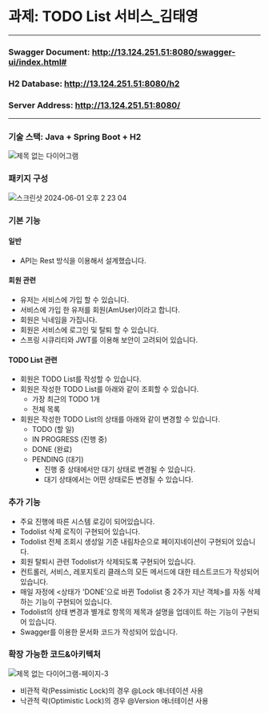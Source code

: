 # 과제: TODO List 서비스_김태영

---
### Swagger Document: http://13.124.251.51:8080/swagger-ui/index.html#
### H2 Database: http://13.124.251.51:8080/h2
### Server Address: http://13.124.251.51:8080/
---

### 기술 스택: Java + Spring Boot + H2
![제목 없는 다이어그램](https://github.com/gnidinger/moais_assignment_todolist/assets/13742045/e8fe3bd8-9b8d-4aec-a514-0234d7f82a50)


### 패키지 구성
![스크린샷 2024-06-01 오후 2 23 04](https://github.com/gnidinger/moais_assignment_todolist/assets/13742045/b6ac9cae-4e91-49f8-92f9-e01a28ee7cbd)


### 기본 기능
#### 일반
- API는 Rest 방식을 이용해서 설계했습니다.

#### 회원 관련
- 유저는 서비스에 가입 할 수 있습니다.
- 서비스에 가입 한 유저를 회원(AmUser)이라고 합니다.
- 회원은 닉네임을 가집니다.
- 회원은 서비스에 로그인 및 탈퇴 할 수 있습니다.
- 스프링 시큐리티와 JWT를 이용해 보안이 고려되어 있습니다.

#### TODO List 관련
- 회원은 TODO List를 작성할 수 있습니다.
- 회원은 작성한 TODO List를 아래와 같이 조회할 수 있습니다.
  - 가장 최근의 TODO 1개
  - 전체 목록
- 회원은 작성한 TODO List의 상태를 아래와 같이 변경할 수 있습니다.
  - TODO (할 일)
  - IN PROGRESS (진행 중)
  - DONE (완료)
  - PENDING (대기)
    - 진행 중 상태에서만 대기 상태로 변경될 수 있습니다.
    - 대기 상태에서는 어떤 상태로든 변경될 수 있습니다.

### 추가 기능
- 주요 진행에 따른 시스템 로깅이 되어있습니다.
- Todolist 삭제 로직이 구현되어 있습니다.
- Todolist 전체 조회시 생성일 기준 내림차순으로 페이지네이션이 구현되어 있습니다.
- 회원 탈퇴시 관련 Todolist가 삭제되도록 구현되어 있습니다.
- 컨트롤러, 서비스, 레포지토리 클래스의 모든 메서드에 대한 테스트코드가 작성되어 있습니다.
- 매일 자정에 <상태가 'DONE'으로 바뀐 Todolist 중 2주가 지난 객체>를 자동 삭제하는 기능이 구현되어 있습니다.
- Todolist의 상태 변경과 별개로 항목의 제목과 설명을 업데이트 하는 기능이 구현되어 있습니다.
- Swagger를 이용한 문서화 코드가 작성되어 있습니다.

### 확장 가능한 코드&아키텍처
![제목 없는 다이어그램-페이지-3](https://github.com/gnidinger/moais_assignment_todolist/assets/13742045/012da46b-2425-4e21-9a86-904ee58f89f2)

- 비관적 락(Pessimistic Lock)의 경우 @Lock 애너테이션 사용
- 낙관적 락(Optimistic Lock)의 경우 @Version 애너테이션 사용

